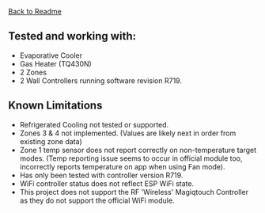
[Back to Readme](../README.md)

## Tested and working with:
- Evaporative Cooler
- Gas Heater (TQ430N)
- 2 Zones
- 2 Wall Controllers running software revision R719.
 

## Known Limitations
- Refrigerated Cooling not tested or supported.
- Zones 3 & 4 not implemented. (Values are likely next in order from existing zone data)
- Zone 1 temp sensor does not report correctly on non-temperature target modes.
  (Temp reporting issue seems to occur in official module too, incorrectly reports temperature on app when using Fan mode).
- Has only been tested with controller version R719.
- WiFi controller status does not reflect ESP WiFi state.
- This project does not support the RF 'Wireless' Magiqtouch Controller as they do not support the official WiFi module.